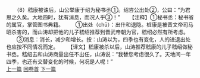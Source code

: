　　（8）嵇康被诛后，山公举康于绍为秘书丞①。绍咨公出处②，公曰：“为君思之久矣。大地四时，犹有消息，而况人乎③！”
　　【注释】①秘书丞：秘书省的属官，掌管图书典籍。
　　①出处（chū）：出什和退隐。桩康是被晋文帝司马昭杀害的，而山涛却把他的儿子嵇绍推荐到晋武帝朝为官，嵇绍必然有所考虑。
　　③消息：消长，减少和增长。按：山涛以为，四季也有变化，人的进退出处也应按不同情况而定。
　　【译文】嵇康被杀以后，山涛推荐嵇康的儿子嵇绍做秘书丞。嵇绍去和山涛商量出任不出任，山涛说：“我替您考虑很久了。天地间一年四季，也还有交替变化的时候，何况是人呢！”
<br>[上一篇](03_07) [回卷首](03_00) [下一篇](03_09)
